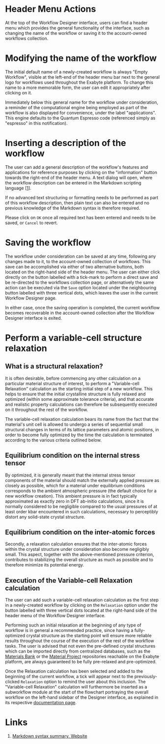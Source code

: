 # Header Menu Actions

At the top of the Workflow Designer interface, users can find a header menu which provides the general functionality of the interface, such as changing the name of the workflow or saving it to the account-owned workflows collection. 

# Modifying the name of the workflow

The initial default name of a newly-created workflow is always "Empty Workflow", visible at the left-end of the header menu bar next to the general logo for workflows <i class="zmdi zmdi-dot-circle zmdi-hc-border"></i> used throughout the Exabyte platform. To change this name to a more memorable form, the user can edit it appropriately after clicking on it. 

Immediately below this general name for the workflow under consideration, a reminder of the computational engine being employed as part of the workflow is also displayed for convenience, under the label "applications". This engine defaults to the Quantum Espresso code (referenced simply as "espresso" in this notification).  

# Inserting a description of the workflow

The user can add a general description of the workflow's features and applications for reference purposes by clicking on the "information"  button <i class="zmdi zmdi-info-outline zmdi-hc-border"></i> towards the right-end of the header menu. A text dialog will open, where the workflow description can be entered in the Markdown scripting language [[1](#links)]. 

If no advanced text structuring or formatting needs to be performed as part of this workflow description, then plain text can also be entered and no previous knowledge of the Markdown syntax is therefore required. 

Please click on `OK` once all required text has been entered and needs to be saved, or `Cancel` to revert.

# Saving the workflow

The workflow under consideration can be saved at any time, following any changes made to it, to the account-owned collection of workflows. This save can be accomplished via either of two alternative buttons, both located on the right-hand side of the header menu.  The user can either click directly on the button labelled with a tick-mark <i class="zmdi zmdi-check zmdi-hc-border"></i> to perform a direct save and be re-directed to the workflows collection page, or alternatively the same action can be executed via the `Save` option located under the neighbouring button labelled with three vertical dots, which leaves the user in the current Workflow Designer page.

In either case, once the saving operation is completed, the current workflow becomes recoverable in the account-owned collection after the Workflow Designer interface is exited. 

# Perform a variable-cell structure relaxation

## What is a structural relaxation?

It is often desirable, before commencing any other calculation on a particular material structure of interest, to perform a "Variable-cell Relaxation" calculation as the starting initial step of a new workflow. This helps to ensure that the initial crystalline structure is fully relaxed and optimized (within some approximate tolerance criteria), and that accurate and realistic property calculations can therefore be subsequently executed on it throughout the rest of the workflow. 

The variable-cell relaxation calculation bears its name from the fact that the material's unit cell is allowed to undergo a series of sequential small structural changes in terms of its lattice parameters and atomic positions, in order to become fully optimized by the time the calculation is terminated according to the various criteria outlined below.  

## Equilibrium condition on the internal stress tensor

By optimized, it is generally meant that the internal stress tensor components of the material should match the externally applied pressure as closely as possible, which for a material under equilibrium conditions corresponds to the ambient atmospheric pressure (the default choice for a new workflow creation). This ambient pressure is in fact typically approximated as exactly zero in DFT ab-initio calculations, since it is normally considered to be negligible compared to the usual pressures of at least order kbar encountered in such calculations, necessary to perceptibly distort any solid-state crystal structure. 

## Equilibrium condition on the inter-atomic forces

Secondly, a relaxation calculation ensures that the inter-atomic forces within the crystal structure under consideration also become negligibly small. This aspect, together with the above-mentioned pressure criterion, contributes to stabilizing the overall structure as much as possible and to therefore minimize its potential energy.    

## Execution of the Variable-cell Relaxation calculation

The user can add such a variable-cell relaxation calculation as the first step in a newly-created workflow by clicking on the `Relaxation` option under the button labelled with three vertical dots located at the right-hand side of the header menu of the Workflow Designer interface. 

Performing such an initial relaxation at the beginning of any type of workflow is in general a recommended practice, since having a fully-optimized crystal structure as the starting point will ensure more reliable results throughout the course of the execution of the rest of the workflow tasks. The user is advised that not even the pre-defined crystal structures which can be imported directly from centralized databases, such as the [Materials Bank](../materials/bank.md) or the [Material Project](../materials/import.md) repositories reachable on the Exabyte platform, are always guaranteed to be fully pre-relaxed and pre-optimized.  

Once the Relaxation calculation has been selected and added to the beginning of the current workflow, a tick <i class="zmdi zmdi-check zmdi-hc-border"></i> will appear next to the previously-clicked `Relaxation` option to remind the user about this inclusion. The "Variable-cell Relaxation" calculation will furthermore be inserted as a subworkflow module at the start of the flowchart portraying the overall workflow on the left-hand sidebar of the Designer interface, as explained in its respective [documentation page](sidebar-items.md). 

# Links

1. [Markdown syntax summary, Website](https://daringfireball.net/projects/markdown/syntax)
